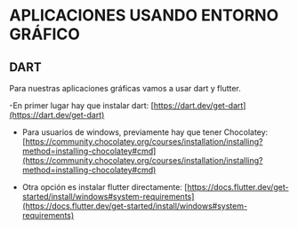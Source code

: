 # APLICACIONES USANDO ENTORNO GRÁFICO
## DART
Para nuestras aplicaciones gráficas vamos a usar dart y flutter.

-En primer lugar hay que instalar dart:
  [https://dart.dev/get-dart](https://dart.dev/get-dart)

- Para usuarios de windows, previamente hay que tener Chocolatey:
  [https://community.chocolatey.org/courses/installation/installing?method=installing-chocolatey#cmd](https://community.chocolatey.org/courses/installation/installing?method=installing-chocolatey#cmd)

- Otra opción es instalar flutter directamente:
  [https://docs.flutter.dev/get-started/install/windows#system-requirements](https://docs.flutter.dev/get-started/install/windows#system-requirements)
